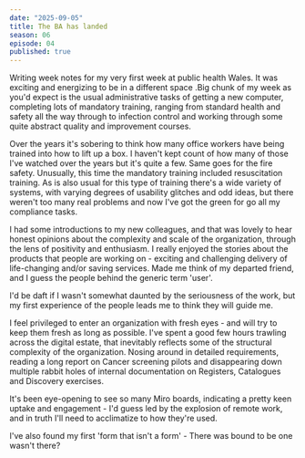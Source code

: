 ```yaml
---
date: "2025-09-05"
title: The BA has landed
season: 06
episode: 04
published: true
---
```


Writing week notes for my very first week at public health Wales. It was exciting and energizing to be in a different space .Big chunk of my week as you'd expect is the usual administrative tasks of getting a new computer, completing lots of mandatory training, ranging from standard health and safety all the way through to infection control and working through some quite abstract quality and improvement courses.

Over the years it's sobering to think how many office workers have being trained into how to lift up a box. I haven't kept count of how many of those I've watched over the years but it's quite a few. Same goes for the fire safety. Unusually, this time the mandatory training included resuscitation training. As is also usual for this type of training there's a wide variety of systems, with varying degrees of usability glitches and odd ideas, but there weren't too many real problems and now I've got the green for go all my compliance tasks.

I had some introductions to my new colleagues, and that was lovely to hear honest opinions about the complexity and scale of the organization, through the lens of positivity and enthusiasm.  I really enjoyed the stories about the products that people are working on - exciting and challenging delivery of life-changing and/or saving services. Made me think of my departed friend, and I guess the people behind the generic term 'user'.

I'd be daft if I wasn't somewhat daunted by the seriousness of the work, but my first experience of the people leads me to think they will guide me.

I feel privileged to enter an organization with fresh eyes - and will try to keep them fresh as long as possible. I've spent a good few hours trawling across the digital estate, that inevitably reflects some of the structural complexity of the organization. Nosing around in detailed requirements, reading a long report on Cancer screening pilots and disappearing down multiple rabbit holes of internal documentation on Registers, Catalogues and Discovery exercises.

It's been eye-opening to see so many Miro boards, indicating a pretty keen uptake and engagement - I'd guess led by the explosion of remote work, and in truth I'll need to acclimatize to how they're used.

I've also found my first 'form that isn't a form' - There was bound to be one wasn't there?